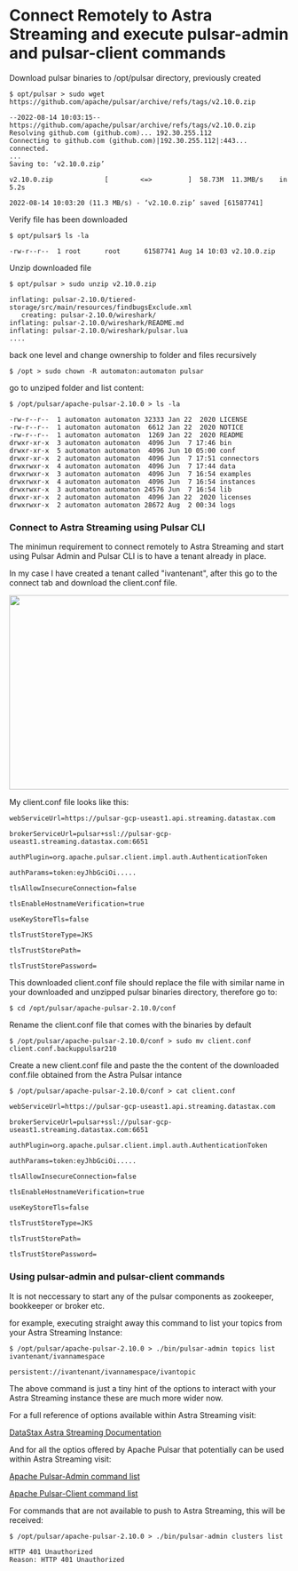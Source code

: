 # Connect Remotely to Astra Streaming and execute pulsar-admin and pulsar-client commands


Download pulsar binaries to /opt/pulsar directory, previously created
```
$ opt/pulsar > sudo wget https://github.com/apache/pulsar/archive/refs/tags/v2.10.0.zip
```
```
--2022-08-14 10:03:15--  https://github.com/apache/pulsar/archive/refs/tags/v2.10.0.zip
Resolving github.com (github.com)... 192.30.255.112
Connecting to github.com (github.com)|192.30.255.112|:443... connected.
...
Saving to: ‘v2.10.0.zip’

v2.10.0.zip             [        <=>         ]  58.73M  11.3MB/s    in 5.2s

2022-08-14 10:03:20 (11.3 MB/s) - ‘v2.10.0.zip’ saved [61587741]

```
Verify file has been downloaded
```
$ opt/pulsar$ ls -la
```
```
-rw-r--r--  1 root      root      61587741 Aug 14 10:03 v2.10.0.zip
```

Unzip downloaded file
```
$ opt/pulsar > sudo unzip v2.10.0.zip
```
```
inflating: pulsar-2.10.0/tiered-storage/src/main/resources/findbugsExclude.xml
   creating: pulsar-2.10.0/wireshark/
inflating: pulsar-2.10.0/wireshark/README.md
inflating: pulsar-2.10.0/wireshark/pulsar.lua
....
```

back one level and change ownership to folder and files recursively
```
$ /opt > sudo chown -R automaton:automaton pulsar 
```

go to unziped folder and list content:
```
$ /opt/pulsar/apache-pulsar-2.10.0 > ls -la
```
```
-rw-r--r--  1 automaton automaton 32333 Jan 22  2020 LICENSE
-rw-r--r--  1 automaton automaton  6612 Jan 22  2020 NOTICE
-rw-r--r--  1 automaton automaton  1269 Jan 22  2020 README
drwxr-xr-x  3 automaton automaton  4096 Jun  7 17:46 bin
drwxr-xr-x  5 automaton automaton  4096 Jun 10 05:00 conf
drwxr-xr-x  2 automaton automaton  4096 Jun  7 17:51 connectors
drwxrwxr-x  4 automaton automaton  4096 Jun  7 17:44 data
drwxrwxr-x  3 automaton automaton  4096 Jun  7 16:54 examples
drwxrwxr-x  4 automaton automaton  4096 Jun  7 16:54 instances
drwxrwxr-x  3 automaton automaton 24576 Jun  7 16:54 lib
drwxr-xr-x  2 automaton automaton  4096 Jan 22  2020 licenses
drwxrwxr-x  2 automaton automaton 28672 Aug  2 00:34 logs
```


### Connect to Astra Streaming using Pulsar CLI


The minimun requirement to connect remotely to Astra Streaming and start using Pulsar Admin and Pulsar CLI is to have a tenant already in place.

In my case I have created a tenant called "ivantenant", after this go to the connect tab and download the client.conf file.


<p align="center">
<img width="900" height="350" src="https://user-images.githubusercontent.com/67383481/184938117-6ced728b-9139-4976-85b7-c63df79d5ce5.png">
</p>


My client.conf file looks like this:

```
webServiceUrl=https://pulsar-gcp-useast1.api.streaming.datastax.com

brokerServiceUrl=pulsar+ssl://pulsar-gcp-useast1.streaming.datastax.com:6651

authPlugin=org.apache.pulsar.client.impl.auth.AuthenticationToken

authParams=token:eyJhbGciOi.....

tlsAllowInsecureConnection=false

tlsEnableHostnameVerification=true

useKeyStoreTls=false

tlsTrustStoreType=JKS

tlsTrustStorePath=

tlsTrustStorePassword=
```

This downloaded client.conf file should replace the file with similar name in your downloaded and unzipped pulsar binaries directory, therefore go to:

```
$ cd /opt/pulsar/apache-pulsar-2.10.0/conf
```

Rename the client.conf file that comes with the binaries by default
```
$ /opt/pulsar/apache-pulsar-2.10.0/conf > sudo mv client.conf client.conf.backuppulsar210
```
Create a new client.conf file and paste the the content of the downloaded conf.file obtained from the Astra Pulsar intance 
```
$ /opt/pulsar/apache-pulsar-2.10.0/conf > cat client.conf
```
```
webServiceUrl=https://pulsar-gcp-useast1.api.streaming.datastax.com

brokerServiceUrl=pulsar+ssl://pulsar-gcp-useast1.streaming.datastax.com:6651

authPlugin=org.apache.pulsar.client.impl.auth.AuthenticationToken

authParams=token:eyJhbGciOi.....

tlsAllowInsecureConnection=false

tlsEnableHostnameVerification=true

useKeyStoreTls=false

tlsTrustStoreType=JKS

tlsTrustStorePath=

tlsTrustStorePassword=
```

### Using pulsar-admin and pulsar-client commands

It is not neccessary to start any of the pulsar components as zookeeper, bookkeeper or broker etc.


for example, executing straight away this command to list your topics from your Astra Streaming Instance:
```
$ /opt/pulsar/apache-pulsar-2.10.0 > ./bin/pulsar-admin topics list ivantenant/ivannamespace
```
```
persistent://ivantenant/ivannamespace/ivantopic
```

The above command is just a tiny hint of the options to interact with your Astra Streaming instance these are much more wider now.

For a full reference of options available within Astra Streaming visit:

[DataStax Astra Streaming Documentation](https://docs.datastax.com/en/astra-streaming/docs/astream-quick-start.html#use-pulsar-tools)

And for all the optios offered by Apache Pulsar that potentially can be used within Astra Streaming visit:

[Apache Pulsar-Admin command list](https://pulsar.apache.org/tools/pulsar-admin/2.10.0-SNAPSHOT/)


[Apache Pulsar-Client command list](https://pulsar.apache.org/docs/next/reference-cli-tools#pulsar-client)


For commands that are not available to push to Astra Streaming, this will be received:
```
$ /opt/pulsar/apache-pulsar-2.10.0 > ./bin/pulsar-admin clusters list
```
```
HTTP 401 Unauthorized
Reason: HTTP 401 Unauthorized
```
